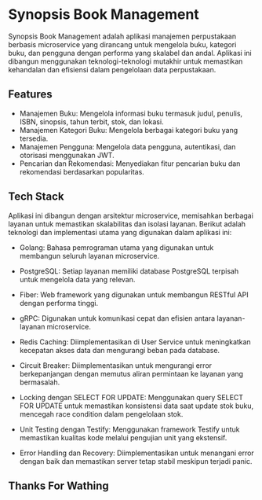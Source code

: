 
# Synopsis Book Management

Synopsis Book Management adalah aplikasi manajemen perpustakaan berbasis microservice yang dirancang untuk mengelola buku, kategori buku, dan pengguna dengan performa yang skalabel dan andal. Aplikasi ini dibangun menggunakan teknologi-teknologi mutakhir untuk memastikan kehandalan dan efisiensi dalam pengelolaan data perpustakaan.


## Features

- Manajemen Buku: Mengelola informasi buku termasuk judul, penulis, ISBN, sinopsis, tahun terbit, stok, dan lokasi.
- Manajemen Kategori Buku: Mengelola berbagai kategori buku yang tersedia.
- Manajemen Pengguna: Mengelola data pengguna, autentikasi, dan otorisasi menggunakan JWT.
- Pencarian dan Rekomendasi: Menyediakan fitur pencarian buku dan rekomendasi berdasarkan popularitas.



## Tech Stack

Aplikasi ini dibangun dengan arsitektur microservice, memisahkan berbagai layanan untuk memastikan skalabilitas dan isolasi layanan. Berikut adalah teknologi dan implementasi utama yang digunakan dalam aplikasi ini:

- Golang: Bahasa pemrograman utama yang digunakan untuk membangun seluruh layanan microservice.

- PostgreSQL: Setiap layanan memiliki database PostgreSQL terpisah untuk mengelola data yang relevan.

- Fiber: Web framework yang digunakan untuk membangun RESTful API dengan performa tinggi.

- gRPC: Digunakan untuk komunikasi cepat dan efisien antara layanan-layanan microservice.

- Redis Caching: Diimplementasikan di User Service untuk meningkatkan kecepatan akses data dan mengurangi beban pada database.

- Circuit Breaker: Diimplementasikan untuk mengurangi error berkepanjangan dengan memutus aliran permintaan ke layanan yang bermasalah.

- Locking dengan SELECT FOR UPDATE: Menggunakan query SELECT FOR UPDATE untuk memastikan konsistensi data saat update stok buku, mencegah race condition dalam pengelolaan stok.

- Unit Testing dengan Testify: Menggunakan framework Testify untuk memastikan kualitas kode melalui pengujian unit yang ekstensif.

- Error Handling dan Recovery: Diimplementasikan untuk menangani error dengan baik dan memastikan server tetap stabil meskipun terjadi panic.

## Thanks For Wathing